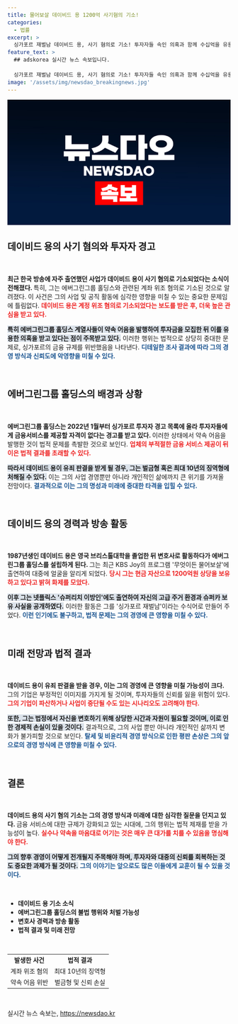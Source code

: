 ```yaml
---
title: 물어보살 데이비드 용 1200억 사기혐의 기소!
categories:
  - 법률
excerpt: >
  싱가포르 재벌남 데이비드 용, 사기 혐의로 기소! 투자자들 속인 의혹과 함께 수십억을 유용했다는 충격 소식이 전해졌다. 과연 그의 운명은?
feature_text: >
  ## adskorea 실시간 뉴스 속보입니다.

  싱가포르 재벌남 데이비드 용, 사기 혐의로 기소! 투자자들 속인 의혹과 함께 수십억을 유용했다는 충격 소식이 전해졌다. 과연 그의 운명은?
image: '/assets/img/newsdao_breakingnews.jpg'
---
```


<p><img src="/assets/img/newsdao_breakingnews.jpg" alt="adskorea 속보" /></p>

<h2 data-ke-size="size26">데이비드 용의 사기 혐의와 투자자 경고</h2>

<p data-ke-size="size16">&nbsp;</p>

<p><strong>최근 한국 방송에 자주 출연했던 사업가 데이비드 용이 사기 혐의로 기소되었다는 소식이 전해졌다. </strong> 특히, 그는 에버그린그룹 홀딩스와 관련된 계좌 위조 혐의로 기소된 것으로 알려졌다. 이 사건은 그의 사업 및 공직 활동에 심각한 영향을 미칠 수 있는 중요한 문제임에 틀림없다. <b><span style="color: #ee2323;">데이비드 용은 계정 위조 혐의로 기소되었다는 보도를 받은 후, 더욱 높은 관심을 받고 있다.</span></b> </p>

<p><b><span style="background-color: #21538527;">특히 에버그린그룹 홀딩스 계열사들이 약속 어음을 발행하여 투자금을 모집한 뒤 이를 유용한 의혹을 받고 있다는 점이 주목받고 있다.</span></b> 이러한 행위는 법적으로 상당히 중대한 문제로, 싱가포르의 금융 규제를 위반했음을 나타낸다. <b><span style="color: #1a5490;">디테일한 조사 결과에 따라 그의 경영 방식과 신뢰도에 악영향을 미칠 수 있다.</span></b></p>

<p data-ke-size="size16">&nbsp;</p>

<h2 data-ke-size="size26">에버그린그룹 홀딩스의 배경과 상황</h2>

<p data-ke-size="size16">&nbsp;</p>

<p><strong>에버그린그룹 홀딩스는 2022년 1월부터 싱가포르 투자자 경고 목록에 올라 투자자들에게 금융서비스를 제공할 자격이 없다는 경고를 받고 있다. </strong> 이러한 상태에서 약속 어음을 발행한 것이 법적 문제를 촉발한 것으로 보인다. <b><span style="color: #ee2323;">업체의 부적절한 금융 서비스 제공이 뒤이은 법적 결과를 초래할 수 있다.</span></b> </p>

<p><b><span style="background-color: #21538527;">따라서 데이비드 용이 유죄 판결을 받게 될 경우, 그는 벌금형 혹은 최대 10년의 징역형에 처해질 수 있다.</span></b> 이는 그의 사업 경영뿐만 아니라 개인적인 삶에까지 큰 위기를 가져올 전망이다. <b><span style="color: #1a5490;">결과적으로 이는 그의 명성과 미래에 중대한 타격을 입힐 수 있다.</span></b></p>

<p data-ke-size="size16">&nbsp;</p>

<h2 data-ke-size="size26">데이비드 용의 경력과 방송 활동</h2>

<p data-ke-size="size16">&nbsp;</p>

<p><strong>1987년생인 데이비드 용은 영국 브리스톨대학을 졸업한 뒤 변호사로 활동하다가 에버그린그룹 홀딩스를 설립하게 된다. </strong> 그는 최근 KBS Joy의 프로그램 '무엇이든 물어보살'에 출연하여 대중에 얼굴을 알리게 되었다. <b><span style="color: #ee2323;">당시 그는 현금 자산으로 1200억원 상당을 보유하고 있다고 밝혀 화제를 모았다.</span></b> </p>

<p><b><span style="background-color: #21538527;">이후 그는 넷플릭스 '슈퍼리치 이방인'에도 출연하여 자신의 고급 주거 환경과 슈퍼카 보유 사실을 공개하였다.</span></b> 이러한 활동은 그를 '싱가포르 재벌남'이라는 수식어로 만들어 주었다. <b><span style="color: #1a5490;">이런 인기에도 불구하고, 법적 문제는 그의 경영에 큰 영향을 미칠 수 있다.</span></b></p>

<p data-ke-size="size16">&nbsp;</p>

<h2 data-ke-size="size26">미래 전망과 법적 결과</h2>

<p data-ke-size="size16">&nbsp;</p>

<p><strong>데이비드 용이 유죄 판결을 받을 경우, 이는 그의 경영에 큰 영향을 미칠 가능성이 크다. </strong> 그의 기업은 부정적인 이미지를 가지게 될 것이며, 투자자들의 신뢰를 잃을 위험이 있다. <b><span style="color: #ee2323;">그의 기업이 파산하거나 사업이 중단될 수도 있는 시나리오도 고려해야 한다.</span></b> </p>

<p><b><span style="background-color: #21538527;">또한, 그는 법정에서 자신을 변호하기 위해 상당한 시간과 자원이 필요할 것이며, 이로 인한 경제적 손실이 있을 것이다.</span></b> 결과적으로, 그의 사업 뿐만 아니라 개인적인 삶까지 변화가 불가피할 것으로 보인다. <b><span style="color: #1a5490;">탈세 및 비윤리적 경영 방식으로 인한 평판 손상은 그의 앞으로의 경영 방식에 큰 영향을 미칠 수 있다.</span></b></p>

<p data-ke-size="size16">&nbsp;</p>

<h2 data-ke-size="size26">결론</h2>

<p data-ke-size="size16">&nbsp;</p>

<p><strong>데이비드 용의 사기 혐의 기소는 그의 경영 방식과 미래에 대한 심각한 질문을 던지고 있다. </strong> 금융 서비스에 대한 규제가 강화되고 있는 시대에, 그의 행위는 법적 제재를 받을 가능성이 높다. <b><span style="color: #ee2323;">실수나 약속을 마음대로 어기는 것은 매우 큰 대가를 치를 수 있음을 명심해야 한다.</span></b></p>

<p><b><span style="background-color: #21538527;">그의 향후 경영이 어떻게 전개될지 주목해야 하며, 투자자와 대중의 신뢰를 회복하는 것도 중요한 과제가 될 것이다.</span></b> <b><span style="color: #1a5490;">그의 이야기는 앞으로도 많은 이들에게 교훈이 될 수 있을 것이다.</span></b></p>

<p data-ke-size="size16">&nbsp;</p>

<ul>
    <li><strong>데이비드 용 기소 소식</strong></li>
    <li><strong>에버그린그룹 홀딩스의 불법 행위와 처벌 가능성</strong></li>
    <li><strong>변호사 경력과 방송 활동</strong></li>
    <li><strong>법적 결과 및 미래 전망</strong></li>
</ul>

<p data-ke-size="size16">&nbsp;</p>

<table style="width:100%">
    <tr>
        <td style="text-align: center; height: 17px;"><b>발생한 사건</b></td>
        <td style="text-align: center; height: 17px;"><b>법적 결과</b></td>
    </tr>
    <tr>
        <td style="text-align: center; height: 17px;">계좌 위조 혐의</td>
        <td style="text-align: center; height: 17px;">최대 10년의 징역형</td>
    </tr>
    <tr>
        <td style="text-align: center; height: 17px;">약속 어음 위반</td>
        <td style="text-align: center; height: 17px;">벌금형 및 신뢰 손실</td>
    </tr>
</table>

<p data-ke-size="size16">&nbsp;</p>
실시간 뉴스 속보는, <a href="https://newsdao.kr" rel="dofollow">https://newsdao.kr</a>


